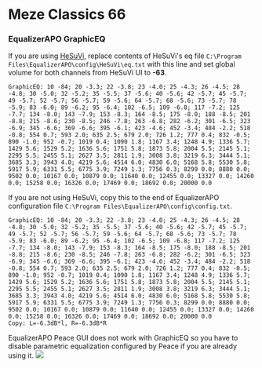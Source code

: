 # Meze Classics 66
### EqualizerAPO GraphicEQ
If you are using [HeSuVi](https://sourceforge.net/projects/hesuvi/), replace contents of HeSuVi's eq file `C:\Program Files\EqualizerAPO\config\HeSuVi\eq.txt` with this line and set global volume for both channels from HeSuVi UI to **-63**.
```
GraphicEQ: 10 -84; 20 -3.3; 22 -3.8; 23 -4.0; 25 -4.3; 26 -4.5; 28 -4.8; 30 -5.0; 32 -5.2; 35 -5.5; 37 -5.6; 40 -5.6; 42 -5.7; 45 -5.7; 49 -5.7; 52 -5.7; 56 -5.7; 59 -5.6; 64 -5.7; 68 -5.6; 73 -5.7; 78 -5.9; 83 -6.0; 89 -6.2; 95 -6.4; 102 -6.5; 109 -6.8; 117 -7.2; 125 -7.7; 134 -8.0; 143 -7.9; 153 -8.3; 164 -8.5; 175 -8.0; 188 -8.5; 201 -8.8; 215 -8.6; 230 -8.5; 246 -7.8; 263 -6.8; 282 -6.2; 301 -6.5; 323 -6.9; 345 -6.6; 369 -6.6; 395 -6.1; 423 -4.6; 452 -3.4; 484 -2.2; 518 -0.8; 554 0.7; 593 2.0; 635 2.5; 679 2.0; 726 1.2; 777 0.4; 832 -0.5; 890 -1.0; 952 -0.7; 1019 0.4; 1090 1.8; 1167 3.4; 1248 4.9; 1336 5.7; 1429 5.6; 1529 5.2; 1636 5.6; 1751 5.8; 1873 5.8; 2004 5.5; 2145 5.1; 2295 5.5; 2455 5.1; 2627 3.5; 2811 1.9; 3008 3.8; 3219 6.3; 3444 5.1; 3685 3.3; 3943 4.0; 4219 5.6; 4514 6.0; 4830 6.0; 5168 5.8; 5530 5.8; 5917 5.9; 6331 5.5; 6775 3.9; 7249 1.3; 7756 0.3; 8299 0.0; 8880 0.0; 9502 0.0; 10167 0.0; 10879 0.0; 11640 0.0; 12455 0.0; 13327 0.0; 14260 0.0; 15258 0.0; 16326 0.0; 17469 0.0; 18692 0.0; 20000 0.0
```
If you are not using HeSuVi, copy this to the end of EqualizerAPO configuration file `C:\Program Files\EqualizerAPO\config\config.txt`.
```
GraphicEQ: 10 -84; 20 -3.3; 22 -3.8; 23 -4.0; 25 -4.3; 26 -4.5; 28 -4.8; 30 -5.0; 32 -5.2; 35 -5.5; 37 -5.6; 40 -5.6; 42 -5.7; 45 -5.7; 49 -5.7; 52 -5.7; 56 -5.7; 59 -5.6; 64 -5.7; 68 -5.6; 73 -5.7; 78 -5.9; 83 -6.0; 89 -6.2; 95 -6.4; 102 -6.5; 109 -6.8; 117 -7.2; 125 -7.7; 134 -8.0; 143 -7.9; 153 -8.3; 164 -8.5; 175 -8.0; 188 -8.5; 201 -8.8; 215 -8.6; 230 -8.5; 246 -7.8; 263 -6.8; 282 -6.2; 301 -6.5; 323 -6.9; 345 -6.6; 369 -6.6; 395 -6.1; 423 -4.6; 452 -3.4; 484 -2.2; 518 -0.8; 554 0.7; 593 2.0; 635 2.5; 679 2.0; 726 1.2; 777 0.4; 832 -0.5; 890 -1.0; 952 -0.7; 1019 0.4; 1090 1.8; 1167 3.4; 1248 4.9; 1336 5.7; 1429 5.6; 1529 5.2; 1636 5.6; 1751 5.8; 1873 5.8; 2004 5.5; 2145 5.1; 2295 5.5; 2455 5.1; 2627 3.5; 2811 1.9; 3008 3.8; 3219 6.3; 3444 5.1; 3685 3.3; 3943 4.0; 4219 5.6; 4514 6.0; 4830 6.0; 5168 5.8; 5530 5.8; 5917 5.9; 6331 5.5; 6775 3.9; 7249 1.3; 7756 0.3; 8299 0.0; 8880 0.0; 9502 0.0; 10167 0.0; 10879 0.0; 11640 0.0; 12455 0.0; 13327 0.0; 14260 0.0; 15258 0.0; 16326 0.0; 17469 0.0; 18692 0.0; 20000 0.0
Copy: L=-6.3dB*l, R=-6.3dB*R
```
EqualizerAPO Peace GUI does not work with GraphicEQ so you have to disable parametric equalization configured by Peace if you are already using it.
![](https://raw.githubusercontent.com/jaakkopasanen/AutoEq/master/results/SBAF-Serious/innerfidelity/onear/Meze%20Classics%2066/Meze%20Classics%2066.png)
